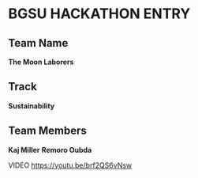 # BGSU HACKATHON ENTRY
## Team Name
**The Moon Laborers**

## Track
**Sustainability**

## Team Members
**Kaj Miller**
**Remoro Oubda**

VIDEO
https://youtu.be/brf2QS6vNsw
